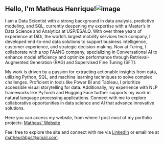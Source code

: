 ## Hello, I'm Matheus Henrique!![image](https://github.com/user-attachments/assets/6a2297b4-08ad-471d-8158-e6ea9b41688f)

I am a Data Scientist with a strong background in data analysis, predictive modeling, and SQL, currently deepening my expertise with a Master’s in Data Science and Analytics at USP/ESALQ. With over three years of experience at DiDi, the world’s largest mobility services tech company, I developed end-to-end data solutions to support business intelligence, customer experience, and strategic decision-making. Now at Turing, I collaborate with a top FAANG company, specializing in Conversational AI to enhance model efficiency and optimize performance through Retrieval-Augmented Generation (RAG) and Supervised Fine Tuning (SFT).

My work is driven by a passion for extracting actionable insights from data, utilizing Python, SQL, and machine learning techniques to solve complex challenges. Proficient in tools like Power BI and Tableau, I prioritize accessible visual storytelling for data. Additionally, my experience with NLP frameworks like PyTorch and Hugging Face further supports my work in natural language processing applications. Connect with me to explore collaborative opportunities in data science and AI that advance innovative solutions.

Here you can access my website, from where I post most of my portfolio projects: [Matheus' Website](https://matheushbps.github.io/)

Feel free to explore the site and connect with me via [LinkedIn](https://www.linkedin.com/in/matheushbps/) or email me at [matheushbps@gmail.com](mailto:matheushbps@gmail.com).
